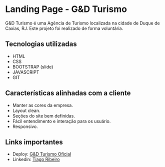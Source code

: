 # Landing Page - G&D Turismo
G&D Turismo é uma Agência de Turismo localizada na cidade de Duque de Caxias, RJ. Este projeto foi realizado de forma voluntária.

## Tecnologias utilizadas
  * HTML
  * CSS
  * BOOTSTRAP (slide)
  * JAVASCRIPT
  * GIT

## Características alinhadas com a cliente
  * Manter as cores da empresa.
  * Layout clean.
  * Seções do site bem definidas.
  * Fácil entendimento e interação para os usuário.
  * Responsivo.

  ## Links importantes
  * Deploy: <a href="https://www.gdturismooficial.com.br" target="_blank" >G&D Turismo Oficial</a>
  * Linkedin: <a href="https://www.linkedin.com/in/tiagoribeirotech/" target="_blank" >Tiago Ribeiro</a>